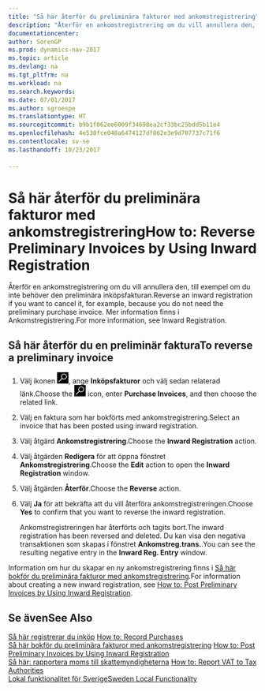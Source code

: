 ```yaml
---
title: "Så här återför du preliminära fakturor med ankomstregistrering"
description: "Återför en ankomstregistrering om du vill annullera den, till exempel om du inte behöver den preliminära inköpsfakturan. Mer information finns i Ankomstregistrering."
documentationcenter: 
author: SorenGP
ms.prod: dynamics-nav-2017
ms.topic: article
ms.devlang: na
ms.tgt_pltfrm: na
ms.workload: na
ms.search.keywords: 
ms.date: 07/01/2017
ms.author: sgroespe
ms.translationtype: HT
ms.sourcegitcommit: b9b1f062ee6009f34698ea2cf33bc25bdd5b11e4
ms.openlocfilehash: 4e530fce048a6474127df862e3e9d707737c71f6
ms.contentlocale: sv-se
ms.lasthandoff: 10/23/2017

---
```

# <a name="how-to-reverse-preliminary-invoices-by-using-inward-registration"></a><span data-ttu-id="db5c4-104">Så här återför du preliminära fakturor med ankomstregistrering</span><span class="sxs-lookup"><span data-stu-id="db5c4-104">How to: Reverse Preliminary Invoices by Using Inward Registration</span></span>
<span data-ttu-id="db5c4-105">Återför en ankomstregistrering om du vill annullera den, till exempel om du inte behöver den preliminära inköpsfakturan.</span><span class="sxs-lookup"><span data-stu-id="db5c4-105">Reverse an inward registration if you want to cancel it, for example, because you do not need the preliminary purchase invoice.</span></span> <span data-ttu-id="db5c4-106">Mer information finns i Ankomstregistrering.</span><span class="sxs-lookup"><span data-stu-id="db5c4-106">For more information, see Inward Registration.</span></span>  

## <a name="to-reverse-a-preliminary-invoice"></a><span data-ttu-id="db5c4-107">Så här återför du en preliminär faktura</span><span class="sxs-lookup"><span data-stu-id="db5c4-107">To reverse a preliminary invoice</span></span>  

1.  <span data-ttu-id="db5c4-108">Välj ikonen ![Söka efter sida eller rapport](../../media/ui-search/search_small.png "ikonen Söka efter sida eller rapport"), ange **Inköpsfakturor** och välj sedan relaterad länk.</span><span class="sxs-lookup"><span data-stu-id="db5c4-108">Choose the ![Search for Page or Report](../../media/ui-search/search_small.png "Search for Page or Report icon") icon, enter **Purchase Invoices**, and then choose the related link.</span></span>  
2.  <span data-ttu-id="db5c4-109">Välj en faktura som har bokförts med ankomstregistrering.</span><span class="sxs-lookup"><span data-stu-id="db5c4-109">Select an invoice that has been posted using inward registration.</span></span>  
3.  <span data-ttu-id="db5c4-110">Välj åtgärd **Ankomstregistrering**.</span><span class="sxs-lookup"><span data-stu-id="db5c4-110">Choose the **Inward Registration** action.</span></span>  
4.  <span data-ttu-id="db5c4-111">Välj åtgärden **Redigera** för att öppna fönstret **Ankomstregistrering**.</span><span class="sxs-lookup"><span data-stu-id="db5c4-111">Choose the **Edit** action to open the **Inward Registration** window.</span></span>  
5.  <span data-ttu-id="db5c4-112">Välj åtgärden **Återför**.</span><span class="sxs-lookup"><span data-stu-id="db5c4-112">Choose the **Reverse** action.</span></span>  
6.  <span data-ttu-id="db5c4-113">Välj **Ja** för att bekräfta att du vill återföra ankomstregistreringen.</span><span class="sxs-lookup"><span data-stu-id="db5c4-113">Choose **Yes** to confirm that you want to reverse the inward registration.</span></span>  

    <span data-ttu-id="db5c4-114">Ankomstregistreringen har återförts och tagits bort.</span><span class="sxs-lookup"><span data-stu-id="db5c4-114">The inward registration has been reversed and deleted.</span></span> <span data-ttu-id="db5c4-115">Du kan visa den negativa transaktionen som skapas i fönstret **Ankomstreg.trans.**.</span><span class="sxs-lookup"><span data-stu-id="db5c4-115">You can see the resulting negative entry in the **Inward Reg. Entry** window.</span></span>  

<span data-ttu-id="db5c4-116">Information om hur du skapar en ny ankomstregistrering finns i [Så här bokför du preliminära fakturor med ankomstregistrering](how-to-post-preliminary-invoices-by-using-inward-registration.md).</span><span class="sxs-lookup"><span data-stu-id="db5c4-116">For information about creating a new inward registration, see [How to: Post Preliminary Invoices by Using Inward Registration](how-to-post-preliminary-invoices-by-using-inward-registration.md).</span></span>  

## <a name="see-also"></a><span data-ttu-id="db5c4-117">Se även</span><span class="sxs-lookup"><span data-stu-id="db5c4-117">See Also</span></span>  
 <span data-ttu-id="db5c4-118">[Så här registrerar du inköp](../../purchasing-how-record-purchases.md) </span><span class="sxs-lookup"><span data-stu-id="db5c4-118">[How to: Record Purchases](../../purchasing-how-record-purchases.md) </span></span>  
 <span data-ttu-id="db5c4-119">[Så här bokför du preliminära fakturor med ankomstregistrering](how-to-post-preliminary-invoices-by-using-inward-registration.md) </span><span class="sxs-lookup"><span data-stu-id="db5c4-119">[How to: Post Preliminary Invoices by Using Inward Registration](how-to-post-preliminary-invoices-by-using-inward-registration.md) </span></span>  
 <span data-ttu-id="db5c4-120">[Så här: rapportera moms till skattemyndigheterna](../../finance-how-report-vat.md) </span><span class="sxs-lookup"><span data-stu-id="db5c4-120">[How to: Report VAT to Tax Authorities](../../finance-how-report-vat.md) </span></span>  
 [<span data-ttu-id="db5c4-121">Lokal funktionalitet för Sverige</span><span class="sxs-lookup"><span data-stu-id="db5c4-121">Sweden Local Functionality</span></span>](sweden-local-functionality.md)

